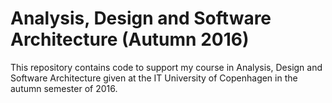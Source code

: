 Analysis, Design and Software Architecture (Autumn 2016)
=======

This repository contains code to support my course in Analysis, Design and Software Architecture given at the IT University of Copenhagen in the autumn semester of 2016.
